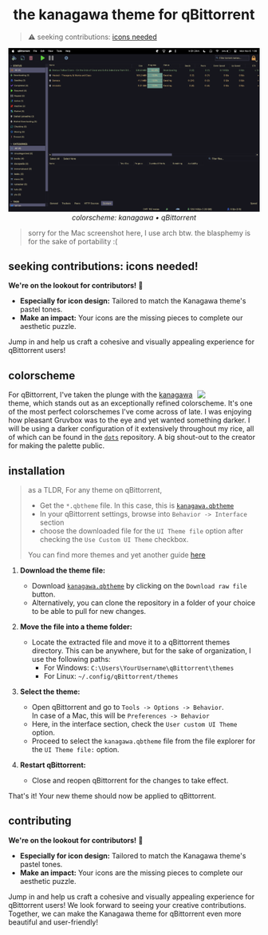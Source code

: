 <h1 align="center">
  the kanagawa theme for qBittorrent
</h1>

> ⚠️ seeking contributions: [icons needed](#contributing)

<p align="center">
  <img src="res/version1.x_1.png">
  <br>
  <i>colorscheme: kanagawa • qBittorrent</i>
</p>

> sorry for the Mac screenshot here, I use arch btw. the blasphemy is for the sake of portability :( 


## seeking contributions: icons needed!

**We're on the lookout for contributors!** 🚀

- **Especially for icon design:** Tailored to match the Kanagawa theme's pastel tones.
- **Make an impact:** Your icons are the missing pieces to complete our aesthetic puzzle.

Jump in and help us craft a cohesive and visually appealing experience for qBittorrent users!



## colorscheme

<div>
  <img src="https://github.com/rebelot/kanagawa.nvim/blob/master/kanagawa@2x.png" align="right" width="125px">
  <p>
    For qBittorrent, I've taken the plunge with the <a href="https://github.com/rebelot/kanagawa.nvim">kanagawa</a> theme, which stands out as an exceptionally refined colorscheme. 
    It's one of the most perfect colorschemes I've come across of late. I was enjoying how pleasant Gruvbox was to the eye and yet wanted something darker. 
    I will be using a darker configuration of it extensively throughout my rice, all of which can be 
    found in the <a href="https://github.com/esskayesss/dots"> <code>dots</code></a> repository. A big shout-out to the creator for making the palette public.
  </p>
</div>


## installation

> as a TLDR,
> For any theme on qBittorrent,
> - Get the `*.qbtheme` file. In this case, this is [`kanagawa.qbtheme`](https://github.com/esskayesss/kanagawa-qbtheme/blob/main/kanagawa.qbtheme)
> - In your qBittorrent settings, browse into `Behavior -> Interface` section
> - choose the downloaded file for the `UI Theme file` option after checking the `Use Custom UI Theme` checkbox.
> 
> You can find more themes and yet another guide [here](https://github.com/jagannatharjun/qbt-theme)

1. **Download the theme file:**
   - Download [`kanagawa.qbtheme`](https://github.com/esskayesss/kanagawa-qbtheme/blob/main/kanagawa.qbtheme) by clicking on the `Download raw file` button.
   - Alternatively, you can clone the repository in a folder of your choice to be able to pull for new changes.
2. **Move the file into a theme folder:**
   - Locate the extracted file and move it to a qBittorrent themes directory. This can be anywhere, but for the sake of organization, I use the following paths:
     - For Windows: `C:\Users\YourUsername\qBittorrent\themes`
     - For Linux: `~/.config/qBittorrent/themes`

3. **Select the theme:**
   - Open qBittorrent and go to `Tools -> Options -> Behavior`. <br>
      In case of a Mac, this will be `Preferences -> Behavior`
   - Here, in the interface section, check the `User custom UI Theme` option.
   - Proceed to select the `kanagawa.qbtheme` file from the file explorer for the `UI Theme file:` option.

4. **Restart qBittorrent:**
   - Close and reopen qBittorrent for the changes to take effect.

That's it! Your new theme should now be applied to qBittorrent.


## contributing

**We're on the lookout for contributors!** 🚀

- **Especially for icon design:** Tailored to match the Kanagawa theme's pastel tones.
- **Make an impact:** Your icons are the missing pieces to complete our aesthetic puzzle.

Jump in and help us craft a cohesive and visually appealing experience for qBittorrent users!
We look forward to seeing your creative contributions. Together, we can make the Kanagawa theme for qBittorrent even more beautiful and user-friendly!
